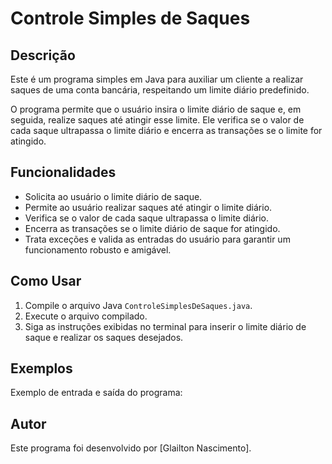 # Controle Simples de Saques

## Descrição

Este é um programa simples em Java para auxiliar um cliente a realizar saques de uma conta bancária, respeitando um limite diário predefinido.

O programa permite que o usuário insira o limite diário de saque e, em seguida, realize saques até atingir esse limite. Ele verifica se o valor de cada saque ultrapassa o limite diário e encerra as transações se o limite for atingido.

## Funcionalidades

- Solicita ao usuário o limite diário de saque.
- Permite ao usuário realizar saques até atingir o limite diário.
- Verifica se o valor de cada saque ultrapassa o limite diário.
- Encerra as transações se o limite diário de saque for atingido.
- Trata exceções e valida as entradas do usuário para garantir um funcionamento robusto e amigável.

## Como Usar

1. Compile o arquivo Java `ControleSimplesDeSaques.java`.
2. Execute o arquivo compilado.
3. Siga as instruções exibidas no terminal para inserir o limite diário de saque e realizar os saques desejados.

## Exemplos

Exemplo de entrada e saída do programa:


## Autor

Este programa foi desenvolvido por [Glailton Nascimento].
